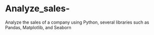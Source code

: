 # Analyze_sales-
Analyze the sales of a company using Python, several libraries such as Pandas, Matplotlib, and Seaborn
